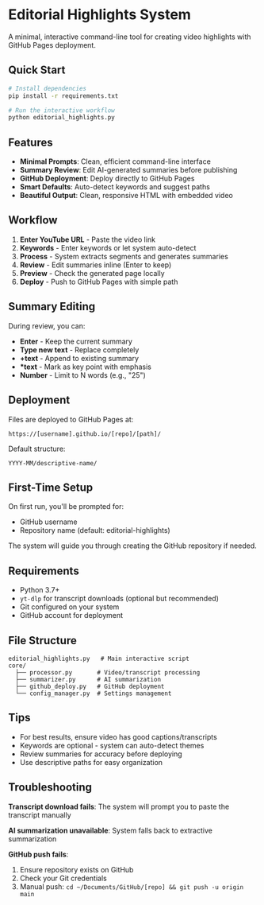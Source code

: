 # Editorial Highlights System

A minimal, interactive command-line tool for creating video highlights with GitHub Pages deployment.

## Quick Start

```bash
# Install dependencies
pip install -r requirements.txt

# Run the interactive workflow
python editorial_highlights.py
```

## Features

- **Minimal Prompts**: Clean, efficient command-line interface
- **Summary Review**: Edit AI-generated summaries before publishing
- **GitHub Deployment**: Deploy directly to GitHub Pages
- **Smart Defaults**: Auto-detect keywords and suggest paths
- **Beautiful Output**: Clean, responsive HTML with embedded video

## Workflow

1. **Enter YouTube URL** - Paste the video link
2. **Keywords** - Enter keywords or let system auto-detect
3. **Process** - System extracts segments and generates summaries
4. **Review** - Edit summaries inline (Enter to keep)
5. **Preview** - Check the generated page locally
6. **Deploy** - Push to GitHub Pages with simple path

## Summary Editing

During review, you can:
- **Enter** - Keep the current summary
- **Type new text** - Replace completely
- **+text** - Append to existing summary
- **\*text** - Mark as key point with emphasis
- **Number** - Limit to N words (e.g., "25")

## Deployment

Files are deployed to GitHub Pages at:
```
https://[username].github.io/[repo]/[path]/
```

Default structure:
```
YYYY-MM/descriptive-name/
```

## First-Time Setup

On first run, you'll be prompted for:
- GitHub username
- Repository name (default: editorial-highlights)

The system will guide you through creating the GitHub repository if needed.

## Requirements

- Python 3.7+
- `yt-dlp` for transcript downloads (optional but recommended)
- Git configured on your system
- GitHub account for deployment

## File Structure

```
editorial_highlights.py   # Main interactive script
core/
  ├── processor.py       # Video/transcript processing
  ├── summarizer.py      # AI summarization
  ├── github_deploy.py   # GitHub deployment
  └── config_manager.py  # Settings management
```

## Tips

- For best results, ensure video has good captions/transcripts
- Keywords are optional - system can auto-detect themes
- Review summaries for accuracy before deploying
- Use descriptive paths for easy organization

## Troubleshooting

**Transcript download fails**: The system will prompt you to paste the transcript manually

**AI summarization unavailable**: System falls back to extractive summarization

**GitHub push fails**: 
1. Ensure repository exists on GitHub
2. Check your Git credentials
3. Manual push: `cd ~/Documents/GitHub/[repo] && git push -u origin main`